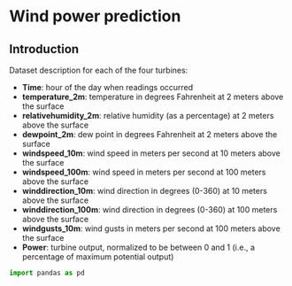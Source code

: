 Wind power prediction
================

## Introduction

Dataset description for each of the four turbines:

- **Time**: hour of the day when readings occurred
- **temperature_2m**: temperature in degrees Fahrenheit at 2 meters
  above the surface
- **relativehumidity_2m**: relative humidity (as a percentage) at 2
  meters above the surface
- **dewpoint_2m**: dew point in degrees Fahrenheit at 2 meters above the
  surface
- **windspeed_10m**: wind speed in meters per second at 10 meters above
  the surface
- **windspeed_100m**: wind speed in meters per second at 100 meters
  above the surface
- **winddirection_10m**: wind direction in degrees (0-360) at 10 meters
  above the surface
- **winddirection_100m**: wind direction in degrees (0-360) at 100
  meters above the surface
- **windgusts_10m**: wind gusts in meters per second at 100 meters above
  the surface
- **Power**: turbine output, normalized to be between 0 and 1 (i.e., a
  percentage of maximum potential output)

``` python
import pandas as pd
```
